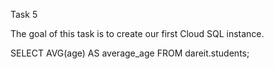 Task 5

The goal of this task is to create our first Cloud SQL instance.



SELECT AVG(age) AS average_age
FROM dareit.students;

